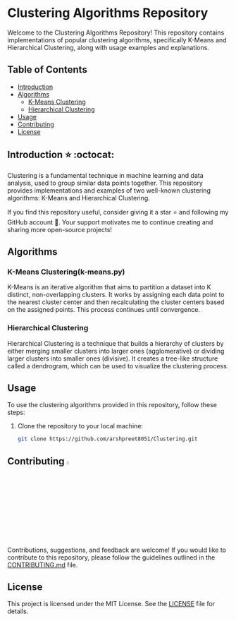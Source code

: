 # Clustering Algorithms Repository

Welcome to the Clustering Algorithms Repository! This repository contains implementations of popular clustering algorithms, specifically K-Means and Hierarchical Clustering, along with usage examples and explanations.

## Table of Contents

- [Introduction](#introduction)
- [Algorithms](#algorithms)
  - [K-Means Clustering](#k-means-clustering)
  - [Hierarchical Clustering](#hierarchical-clustering)
- [Usage](#usage)
- [Contributing](#contributing)
- [License](#license)

## Introduction :star: :octocat:

Clustering is a fundamental technique in machine learning and data analysis, used to group similar data points together. This repository provides implementations and examples of two well-known clustering algorithms: K-Means and Hierarchical Clustering.

If you find this repository useful, consider giving it a star :star: and following my GitHub account :eyes:. Your support motivates me to continue creating and sharing more open-source projects!

## Algorithms

### K-Means Clustering(k-means.py)

K-Means is an iterative algorithm that aims to partition a dataset into K distinct, non-overlapping clusters. It works by assigning each data point to the nearest cluster center and then recalculating the cluster centers based on the assigned points. This process continues until convergence.

### Hierarchical Clustering
Hierarchical Clustering is a technique that builds a hierarchy of clusters by either merging smaller clusters into larger ones (agglomerative) or dividing larger clusters into smaller ones (divisive). It creates a tree-like structure called a dendrogram, which can be used to visualize the clustering process.


## Usage

To use the clustering algorithms provided in this repository, follow these steps:

1. Clone the repository to your local machine:
   ```bash
   git clone https://github.com/arshpreet8051/Clustering.git

## Contributing <img src="images/contribute.gif" alt="Alt Text" width="4.5%">
Contributions, suggestions, and feedback are welcome! If you would like to contribute to this repository, please follow the guidelines outlined in the [CONTRIBUTING.md](CONTRIBUTING.md) file.

## License
This project is licensed under the MIT License. See the [LICENSE](LICENSE) file for details.
